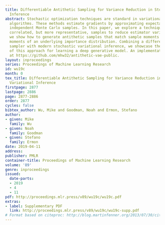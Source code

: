 ```yaml
---
title: Differentiable Antithetic Sampling for Variance Reduction in Stochastic Variational
  Inference
abstract: Stochastic optimization techniques are standard in variational inference
  algorithms. These methods estimate gradients by approximating expectations with
  independent Monte Carlo samples. In this paper, we explore a technique that uses
  correlated, but more representative, samples to reduce estimator variance. Specifically,
  we show how to generate antithetic samples that match sample moments with the true
  moments of an underlying importance distribution. Combining a differentiable antithetic
  sampler with modern stochastic variational inference, we showcase the effectiveness
  of this approach for learning a deep generative model. An implementation is available
  at https://github.com/mhw32/antithetic-vae-public.
layout: inproceedings
series: Proceedings of Machine Learning Research
id: wu19c
month: 0
tex_title: Differentiable Antithetic Sampling for Variance Reduction in Stochastic
  Variational Inference
firstpage: 2877
lastpage: 2886
page: 2877-2886
order: 2877
cycles: false
bibtex_author: Wu, Mike and Goodman, Noah and Ermon, Stefano
author:
- given: Mike
  family: Wu
- given: Noah
  family: Goodman
- given: Stefano
  family: Ermon
date: 2019-04-11
address: 
publisher: PMLR
container-title: Proceedings of Machine Learning Research
volume: '89'
genre: inproceedings
issued:
  date-parts:
  - 2019
  - 4
  - 11
pdf: http://proceedings.mlr.press/v89/wu19c/wu19c.pdf
extras:
- label: Supplementary PDF
  link: http://proceedings.mlr.press/v89/wu19c/wu19c-supp.pdf
# Format based on citeproc: http://blog.martinfenner.org/2013/07/30/citeproc-yaml-for-bibliographies/
---
```

